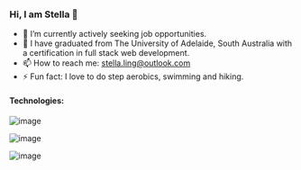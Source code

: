 ### Hi, I am Stella 👋


- 🔭 I’m currently actively seeking job opportunities.
- 🌱 I have graduated from The University of Adelaide, South Australia with a certification in full stack web development.
- 📫 How to reach me: stella.ling@outlook.com
- ⚡ Fun fact: I love to do step aerobics, swimming and hiking.

#### Technologies:


![image](https://user-images.githubusercontent.com/98439836/189519763-23cdd910-255d-4a41-9879-3ea491f684c6.png)

![image](https://user-images.githubusercontent.com/98439836/189519873-0fc36949-fa43-4b21-b88c-957bf7dc129e.png)

![image](https://user-images.githubusercontent.com/98439836/189519908-95dc1008-f267-4926-81c2-d8246cbf8214.png)

